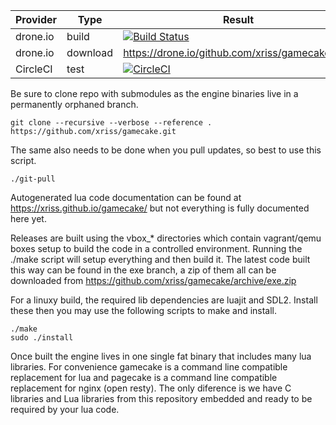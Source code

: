 
| Provider | Type | Result |
| --- | --- | --- |
| drone.io | build | [![Build Status](https://drone.io/github.com/xriss/gamecake/status.png)](https://drone.io/github.com/xriss/gamecake/latest) |
| drone.io | download | https://drone.io/github.com/xriss/gamecake/files |
| CircleCI | test | [![CircleCI](https://circleci.com/gh/xriss/gamecake.svg?style=svg)](https://circleci.com/gh/xriss/gamecake) |


Be sure to clone repo with submodules as the engine binaries live in a 
permanently orphaned branch.

	git clone --recursive --verbose --reference . https://github.com/xriss/gamecake.git

The same also needs to be done when you pull updates, so best to use 
this script.

	./git-pull


Autogenerated lua code documentation can be found at 
https://xriss.github.io/gamecake/ but not everything is fully 
documented here yet.

Releases are built using the vbox_* directories which contain 
vagrant/qemu boxes setup to build the code in a controlled environment. 
Running the ./make script will setup everything and then build it. The 
latest code built this way can be found in the exe branch, a zip of 
them all can be downloaded from 
https://github.com/xriss/gamecake/archive/exe.zip

For a linuxy build, the required lib dependencies are luajit and SDL2. 
Install these then you may use the following scripts to 
make and install.

	./make
	sudo ./install


Once built the engine lives in one single fat binary that includes many 
lua libraries. For convenience gamecake is a command line compatible 
replacement for lua and pagecake is a command line compatible 
replacement for nginx (open resty). The only diference is we have C 
libraries and Lua libraries from this repository embedded and ready to 
be required by your lua code.
